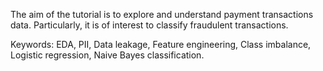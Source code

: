 The aim of the tutorial is to explore and understand payment transactions data. Particularly, it is of interest to classify fraudulent transactions.

Keywords: EDA, PII, Data leakage, Feature engineering, Class imbalance, Logistic regression, Naive Bayes classification.
